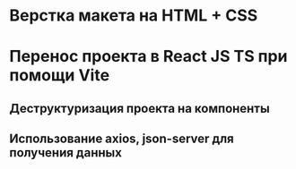 # Верстка макета на HTML + CSS
# Перенос проекта в React JS TS при помощи Vite
## Деструктуризация проекта на компоненты
## Использование axios, json-server для получения данных

